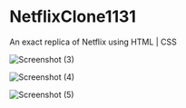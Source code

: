 # NetflixClone1131
An exact replica of Netflix using HTML | CSS

![Screenshot (3)](https://github.com/Surajkamble1110/NetflixClone1131/assets/143580081/2c8c5fe8-2ca9-4bf2-b103-62d83e462461)

![Screenshot (4)](https://github.com/Surajkamble1110/NetflixClone1131/assets/143580081/4df2e22f-9ff0-487e-a3d3-e52734f59aca)

![Screenshot (5)](https://github.com/Surajkamble1110/NetflixClone1131/assets/143580081/ed0f8c38-e578-46d4-aa62-cadb9772d151)
